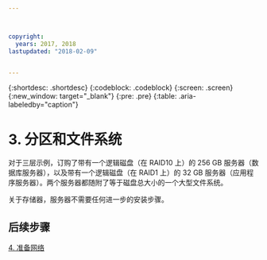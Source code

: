 ```yaml
---



copyright:
  years: 2017, 2018
lastupdated: "2018-02-09"


---
```


{:shortdesc: .shortdesc}
{:codeblock: .codeblock}
{:screen: .screen}
{:new_window: target="_blank"}
{:pre: .pre}
{:table: .aria-labeledby="caption"}

# 3. 分区和文件系统

对于三层示例，订购了带有一个逻辑磁盘（在 RAID10 上）的 256 GB 服务器（数据库服务器），以及带有一个逻辑磁盘（在 RAID1 上）的 32 GB 服务器（应用程序服务器）。两个服务器都随附了等于磁盘总大小的一个大型文件系统。

关于存储器，服务器不需要任何进一步的安装步骤。

## 后续步骤

[4. 准备网络](/docs/infrastructure/sap-netweaver-ms-qrg/ms-prepare-network.html#network)
